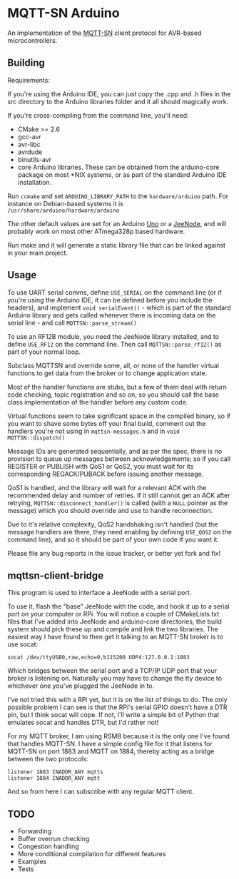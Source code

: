 MQTT-SN Arduino
===============
An implementation of the [MQTT-SN] client protocol for AVR-based
microcontrollers.

Building
--------
Requirements:

If you're using the Arduino IDE, you can just copy the .cpp and .h files in the
src directory to the Arduino libraries folder and it all should magically work.

If you're cross-compiling from the command line, you'll need:

 - CMake >= 2.6
 - gcc-avr
 - avr-libc
 - avrdude
 - binutils-avr
 - core Arduino libraries. These can be obtained from the arduino-core package
   on most \*NIX systems, or as part of the standard Arduino IDE installation.

Run `ccmake` and set `ARDUINO_LIBRARY_PATH` to the `hardware/arduino` path. For
instance on Debian-based systems it is `/usr/share/arduino/hardware/arduino`

The other default values are set for an Arduino [Uno] or a [JeeNode], and will
probably work on most other ATmega328p based hardware.

Run make and it will generate a static library file that can be linked against
in your main project.

Usage
-----
To use UART serial comms, define `USE_SERIAL` on the command line (or if you're
using the Arduino IDE, it can be defined before you include the headers), and
implement `void serialEvent()` - which is part of the standard Arduino library
and gets called whenever there is incoming data on the serial line - and call
`MQTTSN::parse_stream()`

To use an RF12B module, you need the JeeNode library installed, and to define
`USE_RF12` on the command line. Then call `MQTTSN::parse_rf12()` as part of
your normal loop.

Subclass MQTTSN and override some, all, or none of the handler virtual
functions to get data from the broker or to change application state.

Most of the handler functions are stubs, but a few of them deal with return
code checking, topic registration and so on, so you should call the base class
implementation of the handler before any custom code.

Virtual functions seem to take significant space in the compiled binary, so if
you want to shave some bytes off your final build, comment out the handlers
you're not using in `mqttsn-messages.h` and in `void MQTTSN::dispatch()`

Message IDs are generated sequentially, and as per the spec, there is no
provision to queue up messages between acknowledgements; so if you call
REGISTER or PUBLISH with QoS1 or QoS2, you must wait for its corresponding
REGACK/PUBACK before issuing another message.

QoS1 is handled, and the library will wait for a relevant ACK with the
recommended delay and number of retries. If it still cannot get an ACK after
retrying, `MQTTSN::disconnect_handler()` is called (with a `NULL` pointer as
the message) which you should override and use to handle reconnection.

Due to it's relative complexity, QoS2 handshaking isn't handled (but the
message handlers are there, they need enabling by defining `USE_QOS2` on the
command line), and so it should be part of your own code if you want it.

Please file any bug reports in the issue tracker, or better yet fork and fix!

mqttsn-client-bridge
--------------------
This program is used to interface a JeeNode with a serial port.

To use it, flash the "base" JeeNode with the code, and hook it up to a serial
port on your computer or RPi. You will notice a couple of CMakeLists.txt
files that I've added into JeeNode and arduino-core directories, the build
system should pick these up and compile and link the two libraries. The
easiest way I have found to then get it talking to an MQTT-SN broker is to
use socat:

    socat /dev/ttyUSB0,raw,echo=0,b115200 UDP4:127.0.0.1:1883

Which bridges between the serial port and a TCP/IP UDP port that your broker
is listening on. Naturally you may have to change the tty device to whichever
one you've plugged the JeeNode in to.

I've not tried this with a RPi yet, but it is on the list of things to do. The
only possible problem I can see is that the RPi's serial GPIO doesn't have a
DTR pin, but I think socat will cope. If not, I'll write a simple bit of
Python that emulates socat and handles DTR, but I'd rather not!

For my MQTT broker, I am using RSMB because it is the only one I've found that
handles MQTT-SN. I have a simple config file for it that listens for MQTT-SN
on port 1883 and MQTT on 1884, thereby acting as a bridge between the two
protocols:

    listener 1883 INADDR_ANY mqtts
    listener 1884 INADDR_ANY mqtt

And so from here I can subscribe with any regular MQTT client.

TODO
----

- Forwarding
- Buffer overrun checking
- Congestion handling
- More conditional compilation for different features
- Examples
- Tests

[MQTT-SN]:http://mqtt.org
[Uno]:http://arduino.cc/en/Main/arduinoBoardUno
[JeeNode]:http://jeelabs.net
